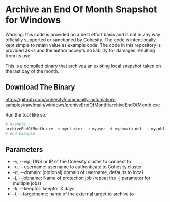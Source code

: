 # Archive an End Of Month Snapshot for Windows

Warning: this code is provided on a best effort basis and is not in any way officially supported or sanctioned by Cohesity. The code is intentionally kept simple to retain value as example code. The code in this repository is provided as-is and the author accepts no liability for damages resulting from its use.

This is a compiled binary that archives an existing local snapshot taken on the last day of the month.

## Download The Binary

<https://github.com/cohesity/community-automation-samples/raw/main/windows/archiveEndOfMonth/archiveEndOfMonth.exe>

Run the tool like so:

```bash
# example
archiveEndOfMonth.exe -v mycluster -u myuser -d mydomain.net -j myjob1 -j myjob2 -k 365 -t S3
# end example
```

## Parameters

* -v, --vip: DNS or IP of the Cohesity cluster to connect to
* -u, --username: username to authenticate to Cohesity cluster
* -d, --domain: (optional) domain of username, defaults to local
* -j, --jobname: Name of protection job (repeat the -j parameter for multiple jobs)
* -k, --keepfor: keepfor X days
* -t, --targetname: name of the external target to archive to
